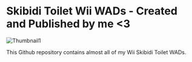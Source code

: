 # Skibidi Toilet Wii WADs - Created and Published by me <3

![Thumbnail1](https://github.com/user-attachments/assets/b98081bf-0f82-4cb8-bc81-8a4497f1f17d)

This Github repository contains almost all of my Wii Skibidi Toilet WADs.
